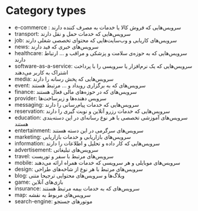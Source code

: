# Category types

- e-commerce :‌ سرویس‌هایی که فروش کالا یا خدمات به مصرف کننده دارند
- transport: سرویس‌هایی که خدمات حمل و نقل دارند 
- job: سرویس‌های کاریابی و وب‌سایت‌هایی که محتوای تخصصی شغلی دارند
- news: سرویس‌های خبری که فید دارند
- healthcare: سرویس‌هایی که به حوزه‌ی سلامت و پزشکی و مراقب و ... ارتباط دارند
- software-as-a-service: سرویس‌هایی که یک نرم‌افزار‌ یا سرویسی را با پرداخت اشتراک به کاربر می‌دهند
- media: سرویس‌هایی که پخش رسانه را دارند
- event: سرویس‌های که به برگزاری رویداد و ... مرتبط هستند
- finance: سرویس‌های که در حوزه‌های مالی فعال هستند
- provider: سرویس دهنده‌ها و زیرساخت‌ها
- messaging: سرویس‌هایی که خدمات پیام‌رسانی را دارند
- reservation: سرویس‌هایی که خدمات رزرو آنلاین و نوبت گیری را دارند
- education: سرویس‌های آموزشی تخصصی با هر نوع رسانه‌ای در این دسته‌بندی هستند
- entertainment: سرویس‌های سرگرمی در این دسته هستند
- marketing: سرویس‌های بازاریابی و خدمات بازاریابی
- information: سرویس‌هایی که کار داده و تحلیل و اطلاعات را دارند
- advertisement: سرویس‌های تبلیغاتی
- travel: سرویس‌های مرتبط با سفر و توریست
- mobile: سرویس‌های موبایلی و هر سرویسی که خدمات همراه ارائه می‌دهند
- design: سرویس‌های مرتبط با هر نوع از شاخه‌های طراحی
- blog: وبلاگ‌ها و سرویس‌های محتوایی ترجیحا متنی
- game: بازی‌های آنلاین
- insurance: سرویس‌های که به خدمات بیمه مرتبط هستند
- map: سرویس‌های مربوط به نقشه
- search-engine: موتورهای جستجو